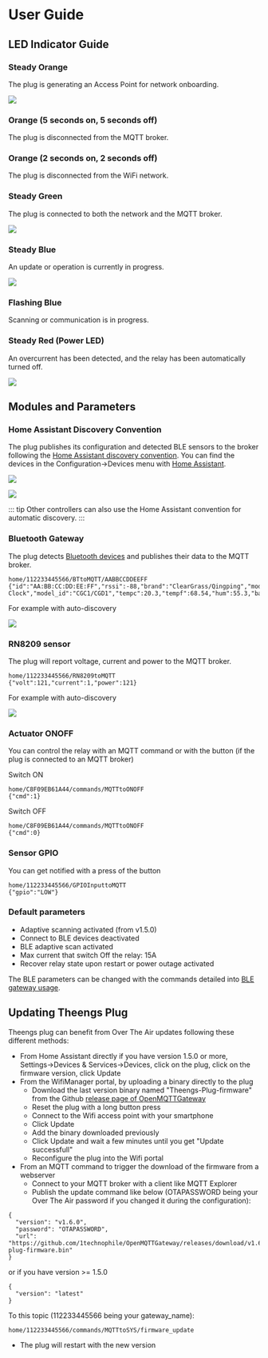 # User Guide

## LED Indicator Guide

### Steady Orange
The plug is generating an Access Point for network onboarding.
<p align="left">
  <img src="./../img/Theengs-plug01-orange.png">
</p>

### Orange (5 seconds on, 5 seconds off)
The plug is disconnected from the MQTT broker.

### Orange (2 seconds on, 2 seconds off)
The plug is disconnected from the WiFi network.

### Steady Green
The plug is connected to both the network and the MQTT broker.
<p align="left">
  <img src="./../img/Theengs-plug01-green.png">
</p>

### Steady Blue
An update or operation is currently in progress.
<p align="left">
  <img src="./../img/Theengs-plug01-blue.png">
</p>

### Flashing Blue
Scanning or communication is in progress.

### Steady Red (Power LED)
An overcurrent has been detected, and the relay has been automatically turned off.
<p align="left">
  <img src="./../img/Theengs-plug01-power-red.png">
</p>

## Modules and Parameters

### Home Assistant Discovery Convention
The plug publishes its configuration and detected BLE sensors to the broker following the [Home Assistant discovery convention](https://www.home-assistant.io/integrations/mqtt/#mqtt-discovery). You can find the devices in the Configuration->Devices menu with [Home Assistant](https://docs.openmqttgateway.com/integrate/home_assistant.html).

<p align="left">
  <img src="./../img/Theengs-Plug-Settings-HomeAssistant.png">
</p>

<p align="left">
  <img src="./../img/Theengs-Plug-Settings-HomeAssistant-2.png">
</p>

::: tip
Other controllers can also use the Home Assistant convention for automatic discovery.
:::

### Bluetooth Gateway
The plug detects [Bluetooth devices](https://docs.openmqttgateway.com/prerequisites/devices.html#for-ble-devices) and publishes their data to the MQTT broker.
```
home/112233445566/BTtoMQTT/AABBCCDDEEFF
{"id":"AA:BB:CC:DD:EE:FF","rssi":-88,"brand":"ClearGrass/Qingping","model":"Alarm Clock","model_id":"CGC1/CGD1","tempc":20.3,"tempf":68.54,"hum":55.3,"batt":41}
```
For example with auto-discovery
<p align="left">
  <img src="./../img/Theengs-Plug-Settings-HomeAssistant-3.png">
</p>

### RN8209 sensor 
The plug will report voltage, current and power to the MQTT broker.
```
home/112233445566/RN8209toMQTT
{"volt":121,"current":1,"power":121}
```

For example with auto-discovery
<p align="left">
  <img src="./../img/Theengs-Plug-Settings-HomeAssistant-4.png">
</p>

### Actuator ONOFF
You can control the relay with an MQTT command or with the button (if the plug is connected to an MQTT broker)

Switch ON
```
home/C8F09EB61A44/commands/MQTTtoONOFF
{"cmd":1}
```
Switch OFF
```
home/C8F09EB61A44/commands/MQTTtoONOFF
{"cmd":0}
```

### Sensor GPIO
You can get notified with a press of the button
```
home/112233445566/GPIOInputtoMQTT
{"gpio":"LOW"}
```

### Default parameters
* Adaptive scanning activated (from v1.5.0)
* Connect to BLE devices deactivated
* BLE adaptive scan activated
* Max current that switch Off the relay: 15A
* Recover relay state upon restart or power outage activated

The BLE parameters can be changed with the commands detailed into [BLE gateway usage](https://docs.openmqttgateway.com/use/ble.html).

## Updating Theengs Plug
Theengs plug can benefit from Over The Air updates following these different methods:
* From Home Assistant directly if you have version 1.5.0 or more, Settings->Devices & Services->Devices, click on the plug, click on the firmware version, click Update
* From the WifiManager portal, by uploading a binary directly to the plug
  * Download the last version binary named "Theengs-Plug-firmware" from the Github [release page of OpenMQTTGateway](https://github.com/1technophile/OpenMQTTGateway/releases)
  * Reset the plug with a long button press
  * Connect to the Wifi access point with your smartphone
  * Click Update
  * Add the binary downloaded previously
  * Click Update and wait a few minutes until you get "Update successfull"
  * Reconfigure the plug into the Wifi portal
* From an MQTT command to trigger the download of the firmware from a webserver
  * Connect to your MQTT broker with a client like MQTT Explorer
  * Publish the update command like below (OTAPASSWORD being your Over The Air password if you changed it during the configuration):
```
{
  "version": "v1.6.0",
  "password": "OTAPASSWORD",
  "url": "https://github.com/1technophile/OpenMQTTGateway/releases/download/v1.6.0/theengs-plug-firmware.bin"
}
```
or if you have version >= 1.5.0
```
{
  "version": "latest"
}
```
To this topic (112233445566 being your gateway_name):
```
home/112233445566/commands/MQTTtoSYS/firmware_update
```
  * The plug will restart with the new version
